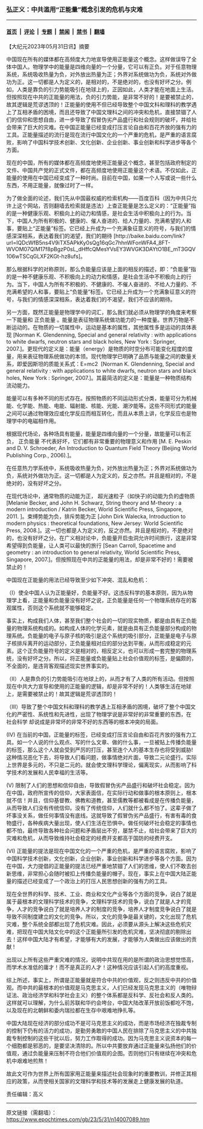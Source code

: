 ### 弘正义：中共滥用“正能量”概念引发的危机与灾难

---

#### [首页](../../../..?n14007089) &nbsp;|&nbsp; [评论](../../../../../epoch-comment?n14007089) &nbsp;|&nbsp; [专题](../../../../../epoch-special?n14007089) &nbsp;|&nbsp; [禁闻](../../../../../epoch-news?n14007089) &nbsp;|&nbsp; [禁书](../../../../../books?n14007089) &nbsp;|&nbsp; [翻墙](https://github.com/gfw-breaker/nogfw/blob/master/README.md?n14007089)


<div class="post_content" id="artbody" itemprop="articleBody">
 <!-- article content begin -->
 <p>
  【大纪元2023年05月31日讯】摘要
 </p>
 <p>
  中国现在所有的媒体都在高频度大力地宣导使用正能量这个概念。这样做误导了全体中国人。物理学中的能量是四维向量的一个分量，它可以有正负。对于任意物理系统，系统吸收热量为负，对外放出热量为正；外界对系统做功为负，系统对外做功为正。这一切都是人为定义的，是相对的，不是绝对的，也没有好坏之分。例如，人类是靠负的引力势能吸引在地球上的，正因如此，人类才能在地面上生活。但按照现在中共的正能量的用法，负的引力势能，是非常不好的！是要被禁止的，故其逻辑是荒谬透顶的！正能量的使用不但已经导致整个中国文科和理科的教学遇上了互相矛盾的困境，而且还导致了中国文理科之间的冲突和危机，直接禁锢了人们的信仰和思想自由，进一步导致了假冒伪劣产品盛行和社会规则的破坏，并给社会带来了巨大的灾难。在中国正能量已经变成打压言论自由和百花齐放的强有力的工具。正能量描述的流行是现在流行中国文化的一个严重的危机，是严重的语言腐败，影响了中国科学技术创新、文化创新、企业创新、事业创新和科学进步等各个方面。
 </p>
 <p>
  现在的中国，所有的媒体都在高频度地使用正能量这个概念，甚至包括政府制定的文件、中国共产党的正式文件，都在高频度地使用正能量这个术语。不仅如此，正能量的使用在中国已经变成了一种时尚。目前在中国，如果一个人写或说一些什么东西，不用正能量，就像过时了一样。
 </p>
 <p>
  为了做全面的论述，我们先从中国最权威的检索机构——百度百科（因为中共只允许上这个网站，否则翻墙去检索就是违法）上查正能量是怎么定义的：“正能量”指的是一种健康乐观、积极向上的动力和情感，是社会生活中积极向上的行为。当下，中国人为所有积极的、健康的、催人奋进的、给人力量的、充满希望的人和事，要贴上“正能量”标签。它已经上升成为一个充满象征意义的符号，与我们的情感深深相系，表达着我们的渴望，我们的期待 [http://baike.baidu.com/link?url=IQDcWfB5ns4V9iTX5APkKy0sQg16qGc7hhnWFonWFA4_8FT-WVOM07QlM17f8pBgzP0sL_dHffcQMesYVsEY3WVGK3DAYtO1BE_mT3GQV106wTSCqGLXF2KGt-hz8ufs]。
 </p>
 <p>
  那么根据科学的对称原则，那么负能量应该是上面的相反的描述，即：“负能量”指的是一种不健康乐观、不积极向上的动力和情感，是社会生活中不积极向上的行为。当下，中国人为所有不积极的、不健康的、不催人奋进的、不给人力量的、不充满希望的人和事，要贴上“负能量”标签。它已经上升成为一个充满象征意义的符号，与我们的情感深深相系，表达着我们的不渴望，我们不应该的期待。
 </p>
 <p>
  另一方面，既然正能量是物理学中的词汇，那么我们就必须从物理学的角度来考察一下能量和
  <ok href="https://www.epochtimes.com/gb/tag/%E6%AD%A3%E8%B4%9F%E8%83%BD%E9%87%8F.html">
   正负能量
  </ok>
  。能量是表征物理系统做功能力的一种度量。世界万物是不断运动的。在物质的一切属性中，运动是基本的属性，其他属性多是运动的具体表现 [Norman K. Glendenning, Special and general relativity : with applications to white dwarfs, neutron stars and black holes, New York : Springer, 2007.]。更现代的定义是：能量（energy）是物质的时空分布可能变化程度的度量，用来表征物理系统做功的本领。现代物理学已明确了品质与能量之间的数量关系，即爱因斯坦的质能关系式：E=mc2  [Norman K. Glendenning, Special and general relativity : with applications to white dwarfs, neutron stars and black holes, New York : Springer, 2007.]。其最简洁的定义是：能量是一种物质结构流动能力。
 </p>
 <p>
  能量可以有多种不同的形式存在。按照物质的不同运动形式分类，能量可分为机械能、化学能、热能、电能、辐射能、核能、光能、潮汐能等。这些不同形式的能量之间可以通过物理效应或化学反应而相互转化，而且从本质上讲，化学反应也是物理学中的电磁相作用。
 </p>
 <p>
  根据现代场论，各种场具有能量，能量是四维向量的一个分量，故能量可以有正负，
  <ok href="https://www.epochtimes.com/gb/tag/%E6%AD%A3%E8%B4%9F%E8%83%BD%E9%87%8F.html">
   正负能量
  </ok>
  不代表好坏，它们都有非常重要的物理意义和作用 [M. E. Peskin and D. V. Schroeder, An Introduction to Quantum Field Theory (Beijing World Publishing Corp., 2006).]。
 </p>
 <p>
  在任意热力学系统中，系统吸收热量为负，对外放出热量为正；外界对系统做功为负，系统对外做功为正。这一切都是人为定义的，反之亦然。并且是相对的，不是绝对的，没有好坏之分。
 </p>
 <p>
  在现代场论中，通常物质的动能为正， 超光速粒子（如快子)的动能为负的虚物质 [Melanie Becker, and John H. Schwarz, String theory and M-theory : a modern introduction / Katrin Becker, World Scientific Press, Singapore, 2011. ]。束缚势能为负，排斥势能为正 [John Dirk Walecka, Introduction to modern physics : theoretical foundations, New Jersey: World Scientific Press, 2008.]。这一切也都是人为定义的，反之亦然。并且是相对的，不是绝对的，也没有好坏之分。在广义相对论中，负能量开启虫洞允许时间旅行，这是非常希望得到负能量，让人类可以最快的旅行 [Sean Carroll, Spacetime and geometry : an introduction to general relativity, World Scientific Press, Singapore, 2007.]。但按照现在中共的正能量的用法，却是非常不好的！需要被禁止的！
 </p>
 <p>
  中国现在正能量的用法已经导致至少如下冲突、混乱和危机：
 </p>
 <p>
  （I）使全中国人认为正能量好，负能量不好。这违反科学的基本原则，因为从物理学上看，正能量和负能量没有好坏之说，正负能量是任何一个物理系统存在的客观属性，否则这个系统就不能够稳定。
 </p>
 <p>
  事实上，构成我们人体，甚至我们整个社会的一切的现实物质，都是由具有正负能量的物理系统构成的。如构成人体的化学元素，就是由具有正负能量部分构成的物理系统。负能量的电子与原子核的吸引是这个系统的吸引部分，正能量是电子与原子核排斥离开的运动部分，正负能量相对应的部分达到平衡，从而形成稳定的元素。这个正负能量符号的定义是相对的，相反定义，也可以形成一套完整的物理系统，没有好坏之分。所以，将正能量或负能量贴上社会价值观的标签，是偏颇的，不全面的，是违背客观描述现实世界事实的。
 </p>
 <p>
  （II）人是靠负的引力势能吸引在地球上的，从而才有了人类的所有活动。但按照现在中共大力宣导和使用的正能量的逻辑，却是非常不好的！人类够生活在地球上，是需要被禁止的！故其逻辑是荒谬透顶的！
 </p>
 <p>
  （III）导致了整个中国文科和理科的教学遇上互相矛盾的困境，破坏了整个中国文化的严密性、系统性和先进性，出现了物理学说是非常好的非常重要的东西，在
  <ok href="https://www.epochtimes.com/gb/tag/%E7%A4%BE%E4%BC%9A%E7%A7%91%E5%AD%A6.html">
   社会科学
  </ok>
  却说成是非常坏的非常不好的东西等的根本冲突的局面。
 </p>
 <p>
  (IV) 在当前的中国，正能量的标签，已经变成打压言论自由和百花齐放的强有力工具。如一个人说的什么观点、写的什么文章、做的什么事，一旦被贴上传播负能量的标签，那么这个人就会受到严厉的打压，甚至连个人的基本生存也将受到威胁! 这种情况恶化下去，将导致人们看问题，做事情绝对片面，导致二元论盛行。实际上世界是多元的，不只是二元的。就会使文理科学理论，偏离现实，从而影响了科学技术的发展和人民幸福的生活等。
 </p>
 <p>
  (V) 限制了人们的思想和信仰自由，导致假冒伪劣产品盛行和破坏社会稳定。因为在中国，政府所宣传的信仰，大家表面信，在实际行动和做事的根本原则上，根本就不信！并且，信仰基督教、佛教和道教，甚至儒教等都被看成是在传播负能量，从而导致人们没有传统信仰。没有了传统信仰，人们就什么都不怕了。这辈子做了坏事没关系，做任何事情没有底线。这就导致了假冒伪劣产品盛行，有害有毒的食物盛行，各种疾病大量出现，使人们生活在恐惧中。做任何破坏社会稳定的事情也都不怕，最终导致各种社会问题和矛盾层出不穷，屡禁不止，给社会带来了巨大的灾难和危机，从而导致维持社会稳定的经费开支都高于国防的经费开支。
 </p>
 <p>
  (VI) 正能量的提法是现在中国文化的一个严重的危机，是严重的语言腐败，影响了中国科学技术创新，文化创新，企业创新，事业创新和科学进步等各个方面。因为在中国，大力提倡的正能量的提法已经严重地禁锢了人们的思维，使人们不敢去创新思维，非常担心会随时被扣上传播负能量的帽子。现在，事实上在中国大陆正能量的描述已经变成了一个政治上的打压人民思想创新的强有力的工具。
 </p>
 <p>
  现在全世界的科学、技术、工业、商业和文化产业等各个方面的竞争，说白了就是属于最根本的文理科学技术的竞争，文理科学技术的竞争，说白了就是人才的竞争，人才的竞争说白了就是培养人才的制度的竞争，培养人才制度竞争说白了就是导致不同制度建立的文化的竞争。所以，文化的竞争是最关键的，文化出现了危机灾难，整个系统全部都出现了危机灾难。因此，必须要从源头上解决这些危机灾难，把现在中国大陆文化中的这个正能量所引发的危机灾难，坚决彻底的剔除出去！这样中国大陆才有希望，才能够有大的发展，才能够为人类做出应该做出的贡献 !
 </p>
 <p>
  出现以上所有这些严重灾难的情况，说明中共现在用的是所谓的政治思想觉悟高，而学术水准低的庸才！而不是真正的人才！这种情况应该引起人们的高度重视。
 </p>
 <p>
  综上所述，事实上，所谓是正能量就是符合中共的价值观，反之则违反中共的价值观。而中共的最根本的价值观是马克思主义，人们已经发现马克思主义的（唯物辩证法、政治经济学和科学社会主义）的整个体系都是反科学、反社会和反人类的。这样就可以理解，为什么前苏联和华约会垮台，中国大陆改革开放前饭都吃不饱，以及现在的北朝鲜和委内瑞拉都在生存中艰难地挣扎等。
 </p>
 <p>
  中国大陆现在经济的部分成功不是可马克思主义的成功，而是市场经济在独裁专制的控制下仍有的活力的成功，是勤劳勇敢的中国人民在排除了马克思主义的中共独裁专制控制的这些干扰以后，努力工作取得的成功。因为马克思主义说资本的每一个细胞都是邪恶的，是要坚决清除的。所以中共要放弃通过正能量来弘扬他们的价值观，通过负能量来压制不符合他们价值观的企图。否则他们只有继续在冲突和危机中艰难地煎熬！
 </p>
 <p>
  故此文可作为世界上所有国家用正能量来描述社会现象时的重要教训，并修正其相应的政策，从而使相关国家的文理科学和技术等的发展走上健康发展的轨道。
 </p>
 <p>
  责任编辑：高义
 </p>
 <!-- article content end -->
 <div id="below_article_ad">
 </div>
</div>


---

原文链接（需翻墙）：https://www.epochtimes.com/gb/23/5/31/n14007089.htm